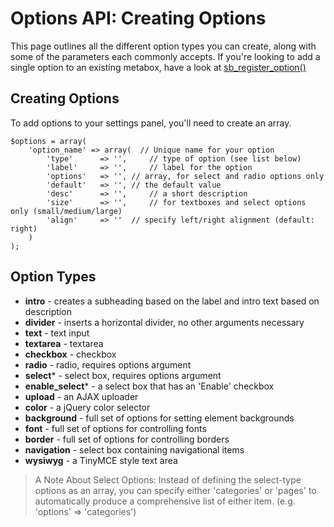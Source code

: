 # Options API: Creating Options

This page outlines all the different option types you can create, along with some of the parameters each commonly accepts. If you're looking to add a single option to an existing metabox, have a look at [sb_register_option()]()

## Creating Options

To add options to your settings panel, you'll need to create an array.

	$options = array(
		'option_name' => array(  // Unique name for your option
			'type'      => '',     // type of option (see list below)
			'label'     => '',     // label for the option
			'options'   => '', // array, for select and radio options only
			'default'   => '', // the default value
			'desc'      => '',     // a short description
			'size'      => '',     // for textboxes and select options only (small/medium/large)
			'align'     => ''  // specify left/right alignment (default: right)
		)
	);

## Option Types

* **intro** - creates a subheading based on the label and intro text based on description
* **divider** - inserts a horizontal divider, no other arguments necessary
* **text** - text input
* **textarea** - textarea
* **checkbox** - checkbox
* **radio** - radio, requires options argument
* **select*** - select box, requires options argument
* **enable_select*** - a select box that has an 'Enable' checkbox
* **upload** - an AJAX uploader
* **color** - a jQuery color selector
* **background** - full set of options for setting element backgrounds
* **font** - full set of options for controlling fonts
* **border** - full set of options for controlling borders
* **navigation** - select box containing navigational items
* **wysiwyg** - a TinyMCE style text area 

> A Note About Select Options: Instead of defining the select-type options as an array, you can specify either 'categories' or 'pages' to automatically produce a comprehensive list of either item. (e.g. 'options' => 'categories')